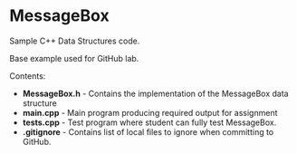 # MessageBox
Sample C++ Data Structures code.

Base example used for GitHub lab. 

Contents:
- **MessageBox.h** - Contains the implementation of the MessageBox data structure
- **main.cpp**     - Main program producing required output for assignment
- **tests.cpp**    - Test program where student can fully test MessageBox.
- **.gitignore**   - Contains list of local files to ignore when committing to GitHub.

